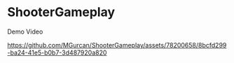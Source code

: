 # ShooterGameplay

Demo Video

https://github.com/MGurcan/ShooterGameplay/assets/78200658/8bcfd299-ba24-41e5-b0b7-3d487920a820

